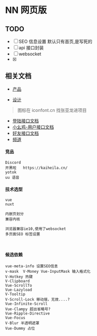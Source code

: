 # NN 网页版

## TODO

- [ ] SEO 信息设置
      默认只有首页,是写死的
- [ ] api 接口封装
- [ ] websocket
- [x]

## 相关文档

- [产品](https://lanhuapp.com/url/2vwjQ-JRsPS)

- [设计](https://lanhuapp.com/url/gIqWo-lcz6M)

> 图标在 iconfont.cn 找张亚龙进项目

- [登陆接口文档](http://10.178.68.29:7105/swagger-ui.html#/)
- [小幺鸡-用户接口文档](http://172.19.35.150:9999/doc/doc/DJlxosBGd)
- [好友接口文档](http://172.19.35.151:7510/swagger-ui.html#/)
- [频道](http://172.19.35.151:7401/swagger-ui.html#/)

#### 竞品

```
Discord
开黑啦   https://kaiheila.cn/
yotok
uu 语音
```

#### 技术选型

```
vue
nuxt

内嵌页划分
兼容内核

浏览器兼容ie10,使用了websocket
多页面SEO 标签设置



```

#### 候选依赖

```
vue-meta-info 设置SEO信息
v-mask  V-Money Vue-InputMask 输入格式化
V-Hotkey 热键
V-Clipboard
Vue-ScrollTo
Vue-Lazyload
V-Tooltip
V-Scroll-Lock 移动端，无效....?
Vue-Infinite-Scroll
Vue-Clampy 超出省略号?
Vue-Ripple-Directive
Vue-Focus
V-Blur 半透明遮罩
Vue-Dummy 占位
```
